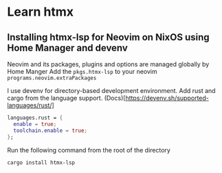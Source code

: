 # Learn htmx

## Installing htmx-lsp for Neovim on NixOS using Home Manager and devenv
Neovim and its packages, plugins and options are managed globally by Home Manger
Add the `pkgs.htmx-lsp` to your neovim `programs.neovim.extraPackages`

I use devenv for directory-based development environment.
Add rust and cargo from the language support. (Docs)[https://devenv.sh/supported-languages/rust/]
```nix
languages.rust = {
  enable = true;
  toolchain.enable = true;
};
```
Run the following command from the root of the directory
```shell
cargo install htmx-lsp
```

